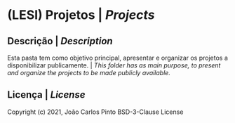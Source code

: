 ﻿# (LESI) Projetos | *Projects*

## Descrição | *Description*

Esta pasta tem como objetivo principal, apresentar e organizar os projetos a disponibilizar publicamente. | *This folder has as main purpose, to present and organize the projects to be made publicly available.*

## Licença | *License*

Copyright (c) 2021, João Carlos Pinto
BSD-3-Clause License
